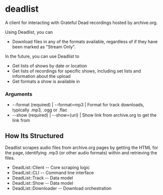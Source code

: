# deadlist
A client for interacting with Grateful Dead recordings hosted by archive.org.

Using Deadlist, you can
* Download files in any of the formats available, regardless of if they have been marked as "Stream Only".

In the future, you can use Deadlist to
* Get lists of shows by date or location
* Get lists of recordings for specific shows, including set lists and information about the upload
* Get formats a show is available in

### Arguments
* --format (required) | --format=mp3 | Format for track downloads, typically .mp3, .ogg or .flac
* --show (required) | --show={uri} | Show link from archive.org to get the link from

## How Its Structured
Deadlist scrapes audio files from archive.org pages by getting the HTML for the page, identifying .mp3 (or other audio formats) within and retrieving the files.

* DeadList::Client       -- Core scraping logic
* DeadList::CLI          -- Command line interface  
* DeadList::Track        -- Data model
* DeadList::Show         -- Data model
* DeadList::Downloader   -- Download orchestration

